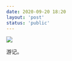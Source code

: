 ```yaml
---
date: 2020-09-20 18:20
layout: 'post'
status: 'public'
---
```


![](https://vernallove.com/Material/Photos/camera-5149838.jpg)

游记。